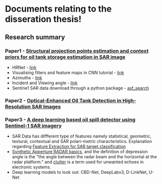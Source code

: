 # Documents relating to the disseration thesis!

## Research summary

### Paper1 - [Structural projection points estimation and context priors for oil tank storage estimation in SAR image](https://www.sciencedirect.com/science/article/pii/S0924271622002842)
* HRNet - [link](https://paperswithcode.com/method/hrnet)
* Visualising filters and feature maps in CNN tutorial - [link](https://debuggercafe.com/visualizing-filters-and-feature-maps-in-convolutional-neural-networks-using-pytorch/)
* Azimuths - [link](https://www.nwcg.gov/course/ffm/location/62-azimuths#:~:text=An%20azimuth%20is%20the%20direction,and%200%20degrees%20mark%20north.)
* Incident and Viewing angle - [link](https://www.nwcg.gov/course/ffm/location/62-azimuths#:~:text=An%20azimuth%20is%20the%20direction,and%200%20degrees%20mark%20north.)
* Sentine1 SAR data download through a python package - [asf_search](https://medium.com/geekculture/bulk-download-sentinel-1-sar-data-d180ec0bfac1)

### Paper2 - [Optical-Enhanced Oil Tank Detection in High-Resolution SAR Images](https://ieeexplore.ieee.org/document/9924205)

### Paper3 - [A deep learning based oil spill detector using Sentinel-1 SAR imagery](https://www.tandfonline.com/doi/full/10.1080/01431161.2022.2109445)

* SAR Data has diffferent type of features namely statistical, geometric, textural, contextual and SAR polari-metric characteristics. Explanation regarding [Feature Extraction for SAR target classification](https://www.ee.ucl.ac.uk/lcs/previous/LCS2005/47.pdf)
* [Synthetic Apperture RADAR basics](https://descanso.jpl.nasa.gov/SciTechBook/series2/02Chap1_110106_amf.pdf), and the definition of depression angle is the "the angle between the radar beam and the horizontal at the radar platform." and [clutter](https://en.wikipedia.org/wiki/Clutter_(radar)) is a term used for unwanted echoes in electronic systems.
* Deep learning models to look out: CBD-Net, DeepLabv3, D-LinkNet, U-Net